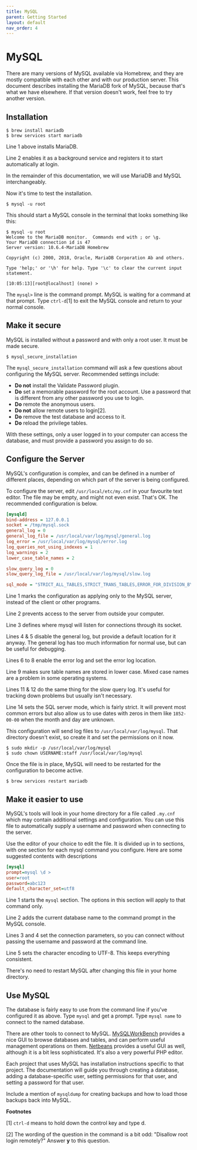 ```yaml
---
title: MySQL
parent: Getting Started
layout: default
nav_order: 4
---
```


# MySQL

There are many versions of MySQL available via Homebrew, and they are
mostly compatible with each other and with our production server. This
document describes installing the MariaDB fork of MySQL, because that's 
what we have elsewhere. If that version doesn't work, feel free to try 
another version. 

## Installation

``` console
$ brew install mariadb
$ brew services start mariadb
```

Line 1 above installs MariaDB.

Line 2 enables it as a background service and registers it to start
automatically at login.

In the remainder of this documentation, we will use MariaDB
and MySQL interchangeably.

Now it's time to test the installation.

``` console
$ mysql -u root
```

This should start a MySQL console in the terminal that looks something
like this:

    $ mysql -u root
    Welcome to the MariaDB monitor.  Commands end with ; or \g.
    Your MariaDB connection id is 47
    Server version: 10.6.4-MariaDB Homebrew
    
    Copyright (c) 2000, 2018, Oracle, MariaDB Corporation Ab and others.
    
    Type 'help;' or '\h' for help. Type '\c' to clear the current input statement.
    
    [10:05:13][root@localhost] (none) >

The `mysql>` line is the command prompt. MySQL is waiting for a command
at that prompt. Type `ctrl-d`[1] to exit the MySQL console and return to
your normal console.

## Make it secure

MySQL is installed without a password and with only a root user. It must
be made secure.

``` console
$ mysql_secure_installation
```

The `mysql_secure_installation` command will ask a few questions about
configuring the MySQL server. Recommended settings include:

 -   **Do not** install the Validate Password plugin.
 -   **Do** set a memorable password for the root account. Use a  password that is different from any other password you use to login.
 -   **Do** remote the anonymous users.
 -   **Do not** allow remote users to login[2].
 -   **Do** remove the test database and access to it.
 -   **Do** reload the privilege tables.

With these settings, only a user logged in to your computer can access
the database, and must provide a password you assign to do so.

## Configure the Server

MySQL's configuration is complex, and can be defined in a number of
different places, depending on which part of the server is being
configured.

To configure the server, edit `/usr/local/etc/my.cnf` in your favourite
text editor. The file may be empty, and might not even exist. That's OK.
The recommended configuration is below.

``` ini
[mysqld]
bind-address = 127.0.0.1
socket = /tmp/mysql.sock
general_log = 0
general_log_file = /usr/local/var/log/mysql/general.log
log_error = /usr/local/var/log/mysql/error.log
log_queries_not_using_indexes = 1
log_warnings = 2
lower_case_table_names = 2

slow_query_log = 0
slow_query_log_file = /usr/local/var/log/mysql/slow.log

sql_mode = "STRICT_ALL_TABLES,STRICT_TRANS_TABLES,ERROR_FOR_DIVISION_BY_ZERO,NO_AUTO_CREATE_USER,NO_AUTO_VALUE_ON_ZERO,NO_ENGINE_SUBSTITUTION"
```

Line 1 marks the configuration as applying only to the MySQL server,
instead of the client or other programs.

Line 2 prevents access to the server from outside your computer.

Line 3 defines where mysql will listen for connections through its
socket.

Lines 4 & 5 disable the general log, but provide a default location for
it anyway. The general log has too much information for normal use, but
can be useful for debugging.

Lines 6 to 8 enable the error log and set the error log location.

Line 9 makes sure table names are stored in lower case. Mixed case names
are a problem in some operating systems.

Lines 11 & 12 do the same thing for the slow query log. It's useful for
tracking down problems but usually isn't necessary.

Line 14 sets the SQL server mode, which is fairly strict. It will
prevent most common errors but also allow us to use dates with zeros in
them like `1852-00-00` when the month and day are unknown.

This configuration will send log files to `/usr/local/var/log/mysql`. That
directory doesn't exist, so create it and set the permissions on it now.

``` console
$ sudo mkdir -p /usr/local/var/log/mysql
$ sudo chown USERNAME:staff /usr/local/var/log/mysql
```

Once the file is in place, MySQL will need to be restarted for the
configuration to become active.

``` console
$ brew services restart mariadb
```

## Make it easier to use

MySQL's tools will look in your home directory for a file called
`.my.cnf` which may contain additional settings and configuration. You
can use this file to automatically supply a username and password when
connecting to the server.

Use the editor of your choice to edit the file. It is divided up in to
sections, with one section for each mysql command you configure. Here
are some suggested contents with descriptions

``` ini
[mysql]
prompt=mysql \d >
user=root
password=abc123
default_character_set=utf8
```

Line 1 starts the `mysql` section. The options in this section will
apply to that command only.

Line 2 adds the current database name to the command prompt in the MySQL
console.

Lines 3 and 4 set the connection parameters, so you can connect without
passing the username and password at the command line.

Line 5 sets the character encoding to UTF-8. This keeps everything consistent.

There's no need to restart MySQL after changing this file in your home
directory.

## Use MySQL

The database is fairly easy to use from the command line if you've
configured it as above. Type `mysql` and get a prompt. Type `mysql name`
to connect to the named database.

There are other tools to connect to MySQL.
[MySQLWorkBench](https://www.mysql.com/products/workbench/) provides a
nice GUI to browse databases and tables, and can perform useful
management operations on them.
[Netbeans](https://netbeans.org/projects/www/) provides a useful GUI as
well, although it is a bit less sophisticated. It's also a very powerful
PHP editor.

Each project that uses MySQL has installation instructions specific to
that project. The documentation will guide you through creating a
database, adding a database-specific user, setting permissions for that
user, and setting a password for that user.

<div class="todo">

Include a mention of `mysqldump` for creating backups and how to load
those backups back into MySQL.

</div>

**Footnotes**

[1] `ctrl-d` means to hold down the control key and type d.

[2] The wording of the question in the command is a bit odd: "Disallow
root login remotely?" Answer **y** to this question.

